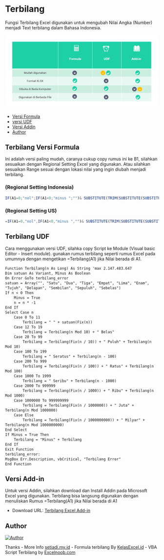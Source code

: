 # Terbilang
Fungsi Terbilang Excel digunakan untuk mengubah Nilai Angka (Number) menjadi Text terbilang dalam Bahasa Indonesia.

![alt text](images.PNG?raw=true "SC")

- [Versi Formula](#terbilang-versi-formula)
- [versi UDF](#terbilang-udf)
- [Versi Addin](#versi-add-in)
- [Author](#author)

## Terbilang Versi Formula 
Ini adalah versi paling mudah, caranya cukup copy rumus ini ke B1, silahkan sesuaikan dengan Regional Setting Excel yang digunakan. Atau silahkan sesuaikan Range sesuai dengan lokasi nilai yang ingin diubah menjadi terbilang.
### (Regional Setting Indonesia)
```js
IF(A1=0;"nol";IF(A1<0;"minus ";"")& SUBSTITUTE(TRIM(SUBSTITUTE(SUBSTITUTE(SUBSTITUTE(SUBSTITUTE(SUBSTITUTE(SUBSTITUTE(SUBSTITUTE(SUBSTITUTE(SUBSTITUTE(SUBSTITUTE(SUBSTITUTE(SUBSTITUTE(SUBSTITUTE(SUBSTITUTE(SUBSTITUTE(SUBSTITUTE(SUBSTITUTE(SUBSTITUTE(SUBSTITUTE(SUBSTITUTE(SUBSTITUTE(SUBSTITUTE(SUBSTITUTE(SUBSTITUTE( IF(--MID(TEXT(ABS(A1);"000000000000000");1;3)=0;"";MID(TEXT(ABS(A1);"000000000000000");1;1)&" ratus "&MID(TEXT(ABS(A1);"000000000000000");2;1)&" puluh "&MID(TEXT(ABS(A1);"000000000000000");3;1)&" trilyun ")& IF(--MID(TEXT(ABS(A1);"000000000000000");4;3)=0;"";MID(TEXT(ABS(A1);"000000000000000");4;1)&" ratus "&MID(TEXT(ABS(A1);"000000000000000");5;1)&" puluh "&MID(TEXT(ABS(A1);"000000000000000");6;1)&" milyar ")& IF(--MID(TEXT(ABS(A1);"000000000000000");7;3)=0;"";MID(TEXT(ABS(A1);"000000000000000");7;1)&" ratus "&MID(TEXT(ABS(A1);"000000000000000");8;1)&" puluh "&MID(TEXT(ABS(A1);"000000000000000");9;1)&" juta ")& IF(--MID(TEXT(ABS(A1);"000000000000000");10;3)=0;"";IF(--MID(TEXT(ABS(A1);"000000000000000");10;3)=1;"*";MID(TEXT(ABS(A1);"000000000000000");10;1)&" ratus "&MID(TEXT(ABS(A1);"000000000000000");11;1)&" puluh ")&MID(TEXT(ABS(A1);"000000000000000");12;1)&" ribu ")& IF(--MID(TEXT(ABS(A1);"000000000000000");13;3)=0;"";MID(TEXT(ABS(A1);"000000000000000");13;1)&" ratus "&MID(TEXT(ABS(A1);"000000000000000");14;1)&" puluh "&MID(TEXT(ABS(A1);"000000000000000");15;1));1;"satu");2;"dua");3;"tiga");4;"empat");5;"lima");6;"enam");7;"tujuh");8;"delapan");9;"sembilan");"0 ratus";"");"0 puluh";"");"satu puluh 0";"sepuluh");"satu puluh satu";"sebelas");"satu puluh dua";"duabelas");"satu puluh tiga";"tigabelas");"satu puluh empat";"empatbelas");"satu puluh lima";"limabelas");"satu puluh enam";"enambelas");"satu puluh tujuh";"tujuhbelas");"satu puluh delapan";"delapanbelas");"satu puluh sembilan";"sembilanbelas");"satu ratus";"seratus");"*satu ribu";"seribu");0;""));" ";" "))
```

### (Regional Setting US)
```js
=IF(A1=0,"nol",IF(A1<0,"minus ","")& SUBSTITUTE(TRIM(SUBSTITUTE(SUBSTITUTE(SUBSTITUTE(SUBSTITUTE(SUBSTITUTE(SUBSTITUTE(SUBSTITUTE(SUBSTITUTE(SUBSTITUTE(SUBSTITUTE(SUBSTITUTE(SUBSTITUTE(SUBSTITUTE(SUBSTITUTE(SUBSTITUTE(SUBSTITUTE(SUBSTITUTE(SUBSTITUTE(SUBSTITUTE(SUBSTITUTE(SUBSTITUTE(SUBSTITUTE(SUBSTITUTE(SUBSTITUTE( IF(--MID(TEXT(ABS(A1),"000000000000000"),1,3)=0,"",MID(TEXT(ABS(A1),"000000000000000"),1,1)&" ratus "&MID(TEXT(ABS(A1),"000000000000000"),2,1)&" puluh "&MID(TEXT(ABS(A1),"000000000000000"),3,1)&" trilyun ")& IF(--MID(TEXT(ABS(A1),"000000000000000"),4,3)=0,"",MID(TEXT(ABS(A1),"000000000000000"),4,1)&" ratus "&MID(TEXT(ABS(A1),"000000000000000"),5,1)&" puluh "&MID(TEXT(ABS(A1),"000000000000000"),6,1)&" milyar ")& IF(--MID(TEXT(ABS(A1),"000000000000000"),7,3)=0,"",MID(TEXT(ABS(A1),"000000000000000"),7,1)&" ratus "&MID(TEXT(ABS(A1),"000000000000000"),8,1)&" puluh "&MID(TEXT(ABS(A1),"000000000000000"),9,1)&" juta ")& IF(--MID(TEXT(ABS(A1),"000000000000000"),10,3)=0,"",IF(--MID(TEXT(ABS(A1),"000000000000000"),10,3)=1,"*",MID(TEXT(ABS(A1),"000000000000000"),10,1)&" ratus "&MID(TEXT(ABS(A1),"000000000000000"),11,1)&" puluh ")&MID(TEXT(ABS(A1),"000000000000000"),12,1)&" ribu ")& IF(--MID(TEXT(ABS(A1),"000000000000000"),13,3)=0,"",MID(TEXT(ABS(A1),"000000000000000"),13,1)&" ratus "&MID(TEXT(ABS(A1),"000000000000000"),14,1)&" puluh "&MID(TEXT(ABS(A1),"000000000000000"),15,1)),1,"satu"),2,"dua"),3,"tiga"),4,"empat"),5,"lima"),6,"enam"),7,"tujuh"),8,"delapan"),9,"sembilan"),"0 ratus",""),"0 puluh",""),"satu puluh 0","sepuluh"),"satu puluh satu","sebelas"),"satu puluh dua","duabelas"),"satu puluh tiga","tigabelas"),"satu puluh empat","empatbelas"),"satu puluh lima","limabelas"),"satu puluh enam","enambelas"),"satu puluh tujuh","tujuhbelas"),"satu puluh delapan","delapanbelas"),"satu puluh sembilan","sembilanbelas"),"satu ratus","seratus"),"*satu ribu","seribu"),0,""))," "," "))
```

## Terbilang UDF
Cara menggunakan versi UDF, silahka copy Script ke Module (Visual basic Editor - Insert module). gunakan rumus terbilang seperti rumus Excel pada umumnya dengan mengetikan =Terbilang(A1) jika Nilai berada di A1.
```vbs
Function Terbilang(n As Long) As String 'max 2.147.483.647
Dim satuan As Variant, Minus As Boolean
On Error GoTo terbilang_error
satuan = Array("", "Satu", "Dua", "Tiga", "Empat", "Lima", "Enam", "Tujuh", "Delapan", "Sembilan", "Sepuluh", "Sebelas")
If n < 0 Then
    Minus = True
    n = n * -1
End If
Select Case n
    Case 0 To 11
        Terbilang = " " + satuan(Fix(n))
    Case 12 To 19
        Terbilang = Terbilang(n Mod 10) + " Belas"
    Case 20 To 99
        Terbilang = Terbilang(Fix(n / 10)) + " Puluh" + Terbilang(n Mod 10)
    Case 100 To 199
        Terbilang = " Seratus" + Terbilang(n - 100)
    Case 200 To 999
        Terbilang = Terbilang(Fix(n / 100)) + " Ratus" + Terbilang(n Mod 100)
    Case 1000 To 1999
        Terbilang = " Seribu" + Terbilang(n - 1000)
    Case 2000 To 999999
        Terbilang = Terbilang(Fix(n / 1000)) + " Ribu" + Terbilang(n Mod 1000)
    Case 1000000 To 999999999
        Terbilang = Terbilang(Fix(n / 1000000)) + " Juta" + Terbilang(n Mod 1000000)
    Case Else
        Terbilang = Terbilang(Fix(n / 1000000000)) + " Milyar" + Terbilang(n Mod 1000000000)
End Select
If Minus = True Then
    Terbilang = "Minus" + Terbilang
End If
Exit Function
terbilang_error:
MsgBox Err.Description, vbCritical, "Terbilang Error"
End Function
```

## Versi Add-in
Untuk versi Addin, silahkan download dan Install Addin pada Microsoft Excel yang digunakan. Terbilang bisa langsung digunakan dengan menuliskan Rumus =Terbilang(A1) jika Nilai berada di A1
- Download URL: [Terbilang Excel Add-in](https://www.excelnoob.com/formula-ms-excel-terbaru-dalam-addin-udf/)


## Author
[![Author](https://img.shields.io/badge/author-Andi%20B.%20Setiadi-lightgrey.svg?colorB=1D63DC&style=flat-square)]()

Thanks
    - More Info [setiadi.my.id](https://setiadi.my.id)
    - Formula terbilang By [KelasExcel.id](https://kelasexcel.id) 
    - VBA Script Terbilang by [Excelnoob.com](https://excelnoob.com)
